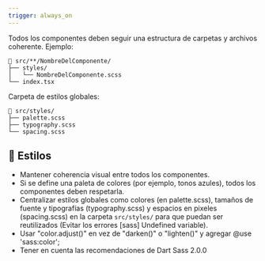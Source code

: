 ```yaml
---
trigger: always_on
---
```


Todos los componentes deben seguir una estructura de carpetas y archivos coherente. Ejemplo:

```
📁 src/**/NombreDelComponente/
├── styles/
│   └── NombreDelComponente.scss
└── index.tsx
```

Carpeta de estilos globales:

```
📁 src/styles/
├── palette.scss
├── typography.scss
└── spacing.scss
```

## 🎨 Estilos

- Mantener coherencia visual entre todos los componentes.
- Si se define una paleta de colores (por ejemplo, tonos azules), todos los componentes deben respetarla.
- Centralizar estilos globales como colores (en palette.scss), tamaños de fuente y tipografías (typography.scss) y espacios en pixeles (spacing.scss) en la carpeta `src/styles/` para que puedan ser reutilizados (Evitar los errores [sass] Undefined variable).
- Usar "color.adjust()" en vez de "darken()" o "lighten()" y agregar @use 'sass:color';
- Tener en cuenta las recomendaciones de Dart Sass 2.0.0